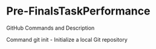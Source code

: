 # Pre-FinalsTaskPerformance

GitHub Commands and Description

Command 
git init  - Initialize a local Git repository

